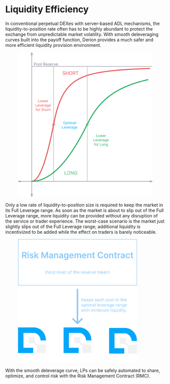 # Liquidity Efficiency

In conventional perpetual DEXes with server-based ADL mechanisms, the liquidity-to-position rate often has to be highly abundant to protect the exchange from unpredictable market volatility. With smooth deleveraging curves built into the payoff function, Derion provides a much safer and more efficient liquidity provision environment.

<figure><img src="../.gitbook/assets/image.png" alt="" width="563"><figcaption></figcaption></figure>

Only a low rate of liquidity-to-position size is required to keep the market in its Full Leverage range. As soon as the market is about to slip out of the Full Leverage range, more liquidity can be provided without any disruption of the service or trader experience. The worst-case scenario is the market just slightly slips out of the Full Leverage range; additional liquidity is incentivized to be added while the effect on traders is barely noticeable.

<figure><img src="../.gitbook/assets/image (64).png" alt="" width="375"><figcaption></figcaption></figure>

With the smooth deleverage curve, LPs can be safely automated to share, optimize, and control risk with the Risk Management Contract (RMC).
